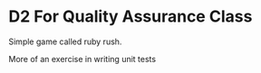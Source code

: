 # D2 For Quality Assurance Class

Simple game called ruby rush.

More of an exercise in writing unit tests
